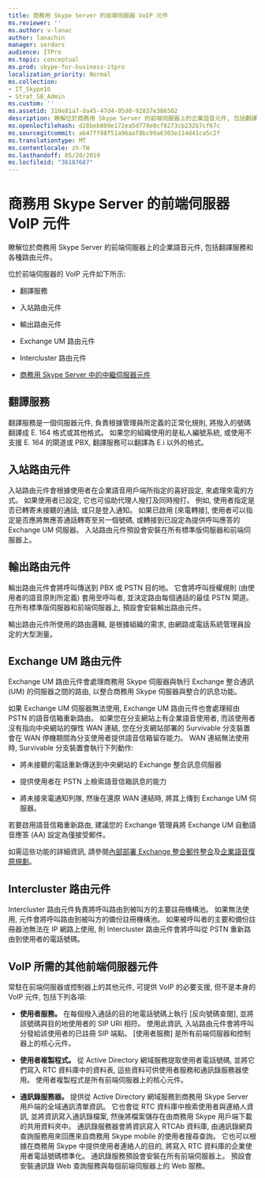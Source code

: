 ```yaml
---
title: 商務用 Skype Server 的前端伺服器 VoIP 元件
ms.reviewer: ''
ms.author: v-lanac
author: lanachin
manager: serdars
audience: ITPro
ms.topic: conceptual
ms.prod: skype-for-business-itpro
localization_priority: Normal
ms.collection:
- IT_Skype16
- Strat_SB_Admin
ms.custom: ''
ms.assetid: 310e81a7-da45-47d4-95d0-92837e386502
description: 瞭解位於商務用 Skype Server 的前端伺服器上的企業語音元件, 包括翻譯服務和各種路由元件。
ms.openlocfilehash: d28beb809e172ea5d778e0cf8273cb232b7cf67c
ms.sourcegitcommit: ab47ff88f51a96aaf8bc99a6303e114d41ca5c2f
ms.translationtype: MT
ms.contentlocale: zh-TW
ms.lasthandoff: 05/20/2019
ms.locfileid: "36187687"
---
```

# <a name="front-end-server-voip-components-for-skype-for-business-server"></a>商務用 Skype Server 的前端伺服器 VoIP 元件

瞭解位於商務用 Skype Server 的前端伺服器上的企業語音元件, 包括翻譯服務和各種路由元件。

位於前端伺服器的 VoIP 元件如下所示:

- 翻譯服務

- 入站路由元件

- 輸出路由元件

- Exchange UM 路由元件

- Intercluster 路由元件

- [商務用 Skype Server 中的中繼伺服器元件](mediation-server.md)

## <a name="translation-service"></a>翻譯服務

翻譯服務是一個伺服器元件, 負責根據管理員所定義的正常化規則, 將撥入的號碼翻譯成 E. 164 格式或其他格式。 如果您的組織使用的是私人編號系統, 或使用不支援 E. 164 的閘道或 PBX, 翻譯服務可以翻譯為 E.i 以外的格式。

## <a name="inbound-routing-component"></a>入站路由元件

入站路由元件會根據使用者在企業語音用戶端所指定的喜好設定, 來處理來電的方式。 如果使用者已設定, 它也可協助代理人撥打及同時撥打。 例如, 使用者指定是否已轉寄未接聽的通話, 或只是登入通知。 如果已啟用 [來電轉接], 使用者可以指定是否應將無應答通話轉寄至另一個號碼, 或轉接到已設定為提供呼叫應答的 Exchange UM 伺服器。 入站路由元件預設會安裝在所有標準版伺服器和前端伺服器上。

## <a name="outbound-routing-component"></a>輸出路由元件

輸出路由元件會將呼叫傳送到 PBX 或 PSTN 目的地。 它會將呼叫授權規則 (由使用者的語音原則所定義) 套用至呼叫者, 並決定路由每個通話的最佳 PSTN 閘道。 在所有標準版伺服器和前端伺服器上, 預設會安裝輸出路由元件。

輸出路由元件所使用的路由邏輯, 是根據組織的需求, 由網路或電話系統管理員設定的大型測量。

## <a name="exchange-um-routing-component"></a>Exchange UM 路由元件

Exchange UM 路由元件會處理商務用 Skype 伺服器與執行 Exchange 整合通訊 (UM) 的伺服器之間的路由, 以整合商務用 Skype 伺服器與整合的訊息功能。

如果 Exchange UM 伺服器無法使用, Exchange UM 路由元件也會處理經由 PSTN 的語音信箱重新路由。 如果您在分支網站上有企業語音使用者, 而該使用者沒有指向中央網站的彈性 WAN 連結, 您在分支網站部署的 Survivable 分支裝置會在 WAN 停機期間為分支使用者提供語音信箱留存能力。 WAN 連結無法使用時, Survivable 分支裝置會執行下列動作:

- 將未接聽的電話重新傳送到中央網站的 Exchange 整合訊息伺服器

- 提供使用者在 PSTN 上檢索語音信箱訊息的能力

- 將未接來電通知列隊, 然後在還原 WAN 連結時, 將其上傳到 Exchange UM 伺服器。

若要啟用語音信箱重新路由, 建議您的 Exchange 管理員將 Exchange UM 自動語音應答 (AA) 設定為僅接受郵件。

如需這些功能的詳細資訊, 請參閱[內部部署 Exchange 整合郵件整合](https://technet.microsoft.com/library/e7c63a71-2d99-4aa9-b649-36c1a431bdf1.aspx)及[企業語音復原規劃](https://technet.microsoft.com/library/ca116700-1055-4ca5-9b87-4c7f380c3655.aspx)。

## <a name="intercluster-routing-component"></a>Intercluster 路由元件

Intercluster 路由元件負責將呼叫路由到被叫方的主要註冊機構池。 如果無法使用, 元件會將呼叫路由到被叫方的備份註冊機構池。 如果被呼叫者的主要和備份註冊器池無法在 IP 網路上使用, 則 Intercluster 路由元件會將呼叫從 PSTN 重新路由到使用者的電話號碼。

## <a name="other-front-end-server-components-required-for-voip"></a>VoIP 所需的其他前端伺服器元件

常駐在前端伺服器或控制器上的其他元件, 可提供 VoIP 的必要支援, 但不是本身的 VoIP 元件, 包括下列各項:

- **使用者服務。** 在每個撥入通話的目的地電話號碼上執行 [反向號碼查閱], 並將該號碼與目的地使用者的 SIP URI 相符。 使用此資訊, 入站路由元件會將呼叫分發給該使用者的已註冊 SIP 端點。 [使用者服務] 是所有前端伺服器和控制器上的核心元件。

- **使用者複製程式。** 從 Active Directory 網域服務提取使用者電話號碼, 並將它們寫入 RTC 資料庫中的資料表, 這些資料可供使用者服務和通訊錄服務器使用。 使用者複製程式是所有前端伺服器上的核心元件。

- **通訊錄服務器。** 提供從 Active Directory 網域服務到商務用 Skype Server 用戶端的全域通訊清單資訊。 它也會從 RTC 資料庫中檢索使用者與連絡人資訊, 並將資訊寫入通訊錄檔案, 然後將檔案儲存在由商務用 Skype 用戶端下載的共用資料夾中。 通訊錄服務器會將資訊寫入 RTCAb 資料庫, 由通訊錄網頁查詢服務用來回應來自商務用 Skype mobile 的使用者搜尋查詢。 它也可以根據在商務用 Skype 中提供使用者連絡人的目的, 將寫入 RTC 資料庫的企業使用者電話號碼標準化。 通訊錄服務預設會安裝在所有前端伺服器上。 預設會安裝通訊錄 Web 查詢服務與每個前端伺服器上的 Web 服務。


